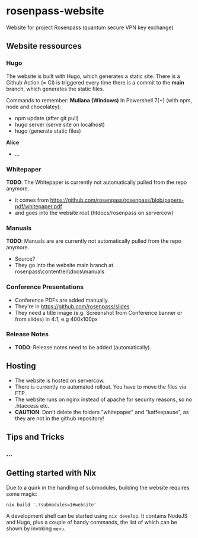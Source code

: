 # rosenpass-website
Website for project Rosenpass (quantum secure VPN key exchange)


## Website ressources

### Hugo
The website is built with Hugo, which generates a static site.
There is a Github Action (= CI) is triggered every time there is a commit to the **main** branch, which generates the static files. 

Commands to remember: 
**Mullana (Windows)**
In Powershell 7(+) (with npm, node and chocolatey):
- npm update (after git pull)
- hugo server (serve site on localhost)
- hugo (generate static files)

**Alice**
- ...

### Whitepaper
**TODO**: The Whitepaper is currently not automatically pulled from the repo anymore. 
- it comes from https://github.com/rosenpass/rosenpass/blob/papers-pdf/whitepaper.pdf
- and goes into the website root (htdocs/rosenpass on servercow)

### Manuals
**TODO**: Manuals are are currently not automatically pulled from the repo anymore. 
- Source?
- They go into the website main branch at rosenpass\content\en\docs\manuals

### Conference Presentations
- Conference PDFs are added manually. 
- They're in https://github.com/rosenpass/slides
- They need a title image (e.g. Screenshot from Conference banner or from slides) in 4:1, e.g 400x100px

### Release Notes
- **TODO**: Release notes need to be added (automatically).

## Hosting
- The website is hosted on servercow. 
- There is currently no automated rollout. You have to move the files via FTP. 
- The website runs on nginx instead of apache for security reasons, so no .htaccess etc.
- **CAUTION**: Don't delete the folders "whitepaper" and "kaffeepause", as they are not in the github repository!

## Tips and Tricks

### ...


## Getting started with Nix

Due to a quirk in the handling of submodules, building the website requires some magic:

```console
nix build '.?submodules=1#website'
```

A development shell can be started using `nix develop`. It contains NodeJS and Hugo,
plus a couple of handy commands, the list of which can be shown by invoking `menu`.
